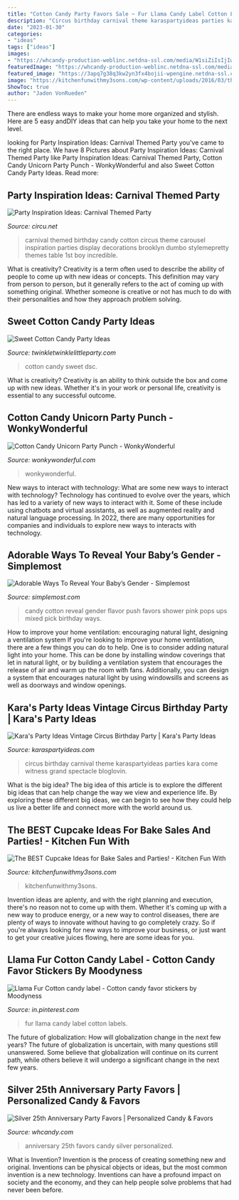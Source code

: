 ```yaml
---
title: "Cotton Candy Party Favors Sale ~ Fur Llama Candy Label Cotton Labels"
description: "Circus birthday carnival theme karaspartyideas parties kara come witness grand spectacle bloglovin"
date: "2023-01-30"
categories:
- "ideas"
tags: ["ideas"]
images:
- "https://whcandy-production-weblinc.netdna-ssl.com/media/W1siZiIsIjIwMTcvMDEvMDkvMTYvNTYvNTMvMzA2L1dIX0Fubml2ZXJzYXJ5XzI1dGguanBnIl0sWyJwIiwib3B0aW0iXV0/WH-Anniversary-25th.jpg?sha=d3eeb36c3ccfcb9b"
featuredImage: "https://whcandy-production-weblinc.netdna-ssl.com/media/W1siZiIsIjIwMTcvMDEvMDkvMTYvNTYvNTMvMzA2L1dIX0Fubml2ZXJzYXJ5XzI1dGguanBnIl0sWyJwIiwib3B0aW0iXV0/WH-Anniversary-25th.jpg?sha=d3eeb36c3ccfcb9b"
featured_image: "https://3apq7g38q3kw2yn3fx4bojii-wpengine.netdna-ssl.com/wp-content/uploads/2016/04/91vEw8G5WbL._SL1500_.jpg"
image: "https://kitchenfunwithmy3sons.com/wp-content/uploads/2016/03/the-best-cupcake-ideas-bake-sale-party-3-680x758.png"
ShowToc: true
author: "Jadon VonRueden"
---
```



There are endless ways to make your home more organized and stylish. Here are 5 easy andDIY ideas that can help you take your home to the next level.

	

		
looking for Party Inspiration Ideas: Carnival Themed Party you've came to the right place. We have 8 Pictures about Party Inspiration Ideas: Carnival Themed Party like Party Inspiration Ideas: Carnival Themed Party, Cotton Candy Unicorn Party Punch - WonkyWonderful and also Sweet Cotton Candy Party Ideas. Read more:
		
    
## Party Inspiration Ideas: Carnival Themed Party

<img loading=lazy src="http://www.circu.net/blog/wp-content/uploads/2017/02/Party-Inspiration-Ideas-Carnival-Themed-Party-5.jpg" onerror="this.onerror=null;this.src='https://tse2.mm.bing.net/th?id=OIP.sAKW4i4IL2ZsW7TbOk1mfAHaLG&amp;pid=15.1';" alt="Party Inspiration Ideas: Carnival Themed Party">

_Source: circu.net_

>carnival themed birthday candy cotton circus theme carousel inspiration parties display decorations brooklyn dumbo stylemepretty themes table 1st boy incredible. 

	

What is creativity?
Creativity is a term often used to describe the ability of people to come up with new ideas or concepts. This definition may vary from person to person, but it generally refers to the act of coming up with something original. Whether someone is creative or not has much to do with their personalities and how they approach problem solving.

    
## Sweet Cotton Candy Party Ideas

<img loading=lazy src="http://www.twinkletwinklelittleparty.com/wp-content/uploads/2016/03/DSC_0262.jpg" onerror="this.onerror=null;this.src='https://tse3.mm.bing.net/th?id=OIP.xcu9_4ABf7Hek1CVUDaPpQHaLG&amp;pid=15.1';" alt="Sweet Cotton Candy Party Ideas">

_Source: twinkletwinklelittleparty.com_

>cotton candy sweet dsc. 

	

What is creativity?
Creativity is an ability to think outside the box and come up with new ideas. Whether it's in your work or personal life, creativity is essential to any successful outcome.

    
## Cotton Candy Unicorn Party Punch - WonkyWonderful

<img loading=lazy src="https://wonkywonderful.com/wp-content/uploads/2017/07/unicorn-party-unicorn-punch-10-681x1024.jpg" onerror="this.onerror=null;this.src='https://tse2.mm.bing.net/th?id=OIP.AjXdurTmS0PJdGqe6Hk1BQHaLI&amp;pid=15.1';" alt="Cotton Candy Unicorn Party Punch - WonkyWonderful">

_Source: wonkywonderful.com_

>wonkywonderful. 

	

New ways to interact with technology: What are some new ways to interact with technology?
Technology has continued to evolve over the years, which has led to a variety of new ways to interact with it. Some of these include using chatbots and virtual assistants, as well as augmented reality and natural language processing. In 2022, there are many opportunities for companies and individuals to explore new ways to interacts with technology.

    
## Adorable Ways To Reveal Your Baby’s Gender - Simplemost

<img loading=lazy src="https://3apq7g38q3kw2yn3fx4bojii-wpengine.netdna-ssl.com/wp-content/uploads/2016/04/91vEw8G5WbL._SL1500_.jpg" onerror="this.onerror=null;this.src='https://tse1.mm.bing.net/th?id=OIP.B3_JyXIOljJxwH6rOpQWBwHaEa&amp;pid=15.1';" alt="Adorable Ways To Reveal Your Baby’s Gender - Simplemost">

_Source: simplemost.com_

>candy cotton reveal gender flavor push favors shower pink pops ups mixed pick birthday ways. 

	

How to improve your home ventilation: encouraging natural light, designing a ventilation system
If you're looking to improve your home ventilation, there are a few things you can do to help. One is to consider adding natural light into your home. This can be done by installing window coverings that let in natural light, or by building a ventilation system that encourages the release of air and warm up the room with fans. Additionally, you can design a system that encourages natural light by using windowsills and screens as well as doorways and window openings.

    
## Kara&#039;s Party Ideas Vintage Circus Birthday Party | Kara&#039;s Party Ideas

<img loading=lazy src="http://karaspartyideas.com/wp-content/uploads/2016/11/Vintage-Circus-Birthday-Party-via-Karas-Party-Ideas-KarasPartyIdeas.com45.jpg" onerror="this.onerror=null;this.src='https://tse3.mm.bing.net/th?id=OIP.2bUTxVvL2ydLyHEpewKt9wHaNK&amp;pid=15.1';" alt="Kara&#039;s Party Ideas Vintage Circus Birthday Party | Kara&#039;s Party Ideas">

_Source: karaspartyideas.com_

>circus birthday carnival theme karaspartyideas parties kara come witness grand spectacle bloglovin. 

	

What is the big idea?
The big idea of this article is to explore the different big ideas that can help change the way we view and experience life. By exploring these different big ideas, we can begin to see how they could help us live a better life and connect more with the world around us.

    
## The BEST Cupcake Ideas For Bake Sales And Parties! - Kitchen Fun With

<img loading=lazy src="https://kitchenfunwithmy3sons.com/wp-content/uploads/2016/03/the-best-cupcake-ideas-bake-sale-party-3-680x758.png" onerror="this.onerror=null;this.src='https://tse4.mm.bing.net/th?id=OIP.p9dzTUCpr8rvr-sNYqr_pQHaIQ&amp;pid=15.1';" alt="The BEST Cupcake Ideas for Bake Sales and Parties! - Kitchen Fun With">

_Source: kitchenfunwithmy3sons.com_

>kitchenfunwithmy3sons. 

	

Invention ideas are aplenty, and with the right planning and execution, there's no reason not to come up with them. Whether it's coming up with a new way to produce energy, or a new way to control diseases, there are plenty of ways to innovate without having to go completely crazy. So if you're always looking for new ways to improve your business, or just want to get your creative juices flowing, here are some ideas for you.

    
## Llama Fur Cotton Candy Label - Cotton Candy Favor Stickers By Moodyness

<img loading=lazy src="https://i.pinimg.com/originals/31/a6/b2/31a6b2340c933e456ae84514979ce4e2.jpg" onerror="this.onerror=null;this.src='https://tse1.mm.bing.net/th?id=OIP.cZ-4gSxifqgy6m1QSZ6DaQHaHa&amp;pid=15.1';" alt="Llama Fur Cotton candy label - Cotton candy favor stickers by Moodyness">

_Source: in.pinterest.com_

>fur llama candy label cotton labels. 

	

The future of globalization: How will globalization change in the next few years?
The future of globalization is uncertain, with many questions still unanswered. Some believe that globalization will continue on its current path, while others believe it will undergo a significant change in the next few years.

    
## Silver 25th Anniversary Party Favors | Personalized Candy &amp; Favors

<img loading=lazy src="https://whcandy-production-weblinc.netdna-ssl.com/media/W1siZiIsIjIwMTcvMDEvMDkvMTYvNTYvNTMvMzA2L1dIX0Fubml2ZXJzYXJ5XzI1dGguanBnIl0sWyJwIiwib3B0aW0iXV0/WH-Anniversary-25th.jpg?sha=d3eeb36c3ccfcb9b" onerror="this.onerror=null;this.src='https://tse2.mm.bing.net/th?id=OIP.swSS9vkN9QSr0VEvrmx76QHaDA&amp;pid=15.1';" alt="Silver 25th Anniversary Party Favors | Personalized Candy &amp; Favors">

_Source: whcandy.com_

>anniversary 25th favors candy silver personalized. 

	

What is Invention?
Invention is the process of creating something new and original. Inventions can be physical objects or ideas, but the most common invention is a new technology. Inventions can have a profound impact on society and the economy, and they can help people solve problems that had never been before.

